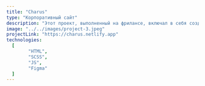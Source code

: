 ```yaml
---
title: "Charus"
type: "Корпоративный сайт"
description: "Этот проект, выполненный на фрилансе, включал в себя создание корпоративного сайта с использованием HTML, SCSS и JavaScript. Начав с дизайна Figma, я тесно сотрудничал с дизайнером, чтобы улучшить как визуальную привлекательность, так и функциональность сайта. Помимо технических аспектов, важную роль сыграла эффективная коммуникация, в ходе которой я разъяснял клиенту нюансы дизайна. Кроме того, мне пришлось убеждать клиента в необходимости конкретных изменений, направленных на оптимизацию общего пользовательского опыта (UX)".
image: "../../images/project-3.jpeg"
projectLink: "https://charus.netlify.app"
technologies:
  [
		"HTML",
		"SCSS",
		"JS",
		"Figma"
  ]
---
```

